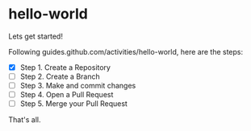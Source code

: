 # hello-world

Lets get started!

Following guides.github.com/activities/hello-world, here are the steps:

- [x] Step 1. Create a Repository
- [ ] Step 2. Create a Branch
- [ ] Step 3. Make and commit changes
- [ ] Step 4. Open a Pull Request
- [ ] Step 5. Merge your Pull Request

That's all.
